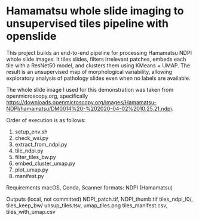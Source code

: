 # Hamamatsu whole slide imaging to unsupervised tiles pipeline with openslide

This project builds an end-to-end pipeline for processing Hamamatsu NDPI whole slide images. It tiles slides, filters irrelevant patches, embeds each tile with a ResNet50 model, and clusters them using KMeans + UMAP. The result is an unsupervised map of morphological variability, allowing exploratory analysis of pathology slides even when no labels are available. 

The whole slide image I used for this demonstration was taken from openmicroscopy.org, specifically https://downloads.openmicroscopy.org/images/Hamamatsu-NDPI/hamamatsu/DM0014%20-%202020-04-02%2010.25.21.ndpi.

Order of execution is as follows:

1. setup_env.sh
2. check_wsi.py
3. extract_from_ndpi.py
4. tile_ndpi.py
5. filter_tiles_bw.py
6. embed_cluster_umap.py
7. plot_umap.py
8. manifest.py

Requirements
macOS, Conda,
Scanner formats: NDPI (Hamamatsu)

Outputs (local, not committed)
NDPI_patch.tif, NDPI_thumb.tif
tiles_ndpi_l0/, tiles_keep_bw/
unsup_tiles.tsv, umap_tiles.png
tiles_manifest.csv, tiles_with_umap.csv
